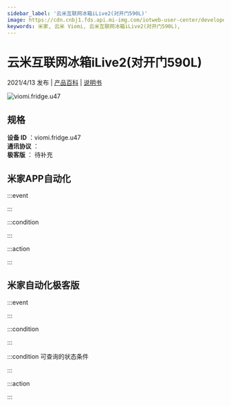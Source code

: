 ```yaml
---
sidebar_label: '云米互联网冰箱iLive2(对开门590L)'
image: https://cdn.cnbj1.fds.api.mi-img.com/iotweb-user-center/developer_1679047841559zWvHLikN.png?GalaxyAccessKeyId=AKVGLQWBOVIRQ3XLEW&Expires=9223372036854775807&Signature=0offyi4oLm1l/1YdGWyozuUzJGo=
keywords: 米家, 云米 Viomi, 云米互联网冰箱iLive2(对开门590L), 
---
```

# 云米互联网冰箱iLive2(对开门590L)

2021/4/13 发布 | [产品百科](https://home.mi.com/webapp/content/baike/product/index.html?model=viomi.fridge.u47/) | [说明书](https://home.mi.com/views/introduction.html?model=viomi.fridge.u47&region=cn)

![viomi.fridge.u47](https://cdn.cnbj1.fds.api.mi-img.com/iotweb-user-center/developer_1679047841559zWvHLikN.png?GalaxyAccessKeyId=AKVGLQWBOVIRQ3XLEW&Expires=9223372036854775807&Signature=0offyi4oLm1l/1YdGWyozuUzJGo=)

## 规格  
> 
**设备 ID** ：viomi.fridge.u47  
**通讯协议** ：  
**极客版**  ： 待补充 


## 米家APP自动化  

:::event  

:::

:::condition  

:::

:::action   

:::

## 米家自动化极客版  

:::event  

:::

:::condition  

:::

:::condition 可查询的状态条件  

:::

:::action  

:::

        
